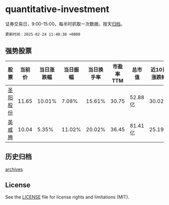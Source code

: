 # quantitative-investment

证券交易日，9:00-15:00，每半时抓取一次数据，按天[归档](archives)。

`更新时间：2025-02-24 11:40:38 +0800`

## 强势股票

|股票|当前价|当日涨跌幅|当日振幅|当日换手率|市盈率TTM|总市值|近10日涨跌幅|
|----|----|----|----|----|----|----|----|
|[圣阳股份](https://xueqiu.com/S/SZ002580)|11.65|10.01%|7.08%|15.61%|30.75|52.88亿|30.02%|
|[英威腾](https://xueqiu.com/S/SZ002334)|10.04|5.35%|11.02%|20.02%|36.45|81.41亿|25.19%|

## 历史归档

[archives](archives)

## License

See the [LICENSE](LICENSE) file for license rights and limitations (MIT).